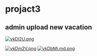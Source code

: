 # projact3

<h2>admin upload new vacation</h2>
<a href="https://imge.to/i/vkDl2U"><img src="https://b.imge.to/2019/12/04/vkDl2U.png" alt="vkDl2U.png" border="0" /></a>

<a href="https://imge.to/i/vkDm2V"><img src="https://b.imge.to/2019/12/04/vkDm2V.png" alt="vkDm2V.png" border="0" /></a>
<a href="https://imge.to/i/vkDbMi"><img src="https://b.imge.to/2019/12/04/vkDbMi.md.png" alt="vkDbMi.md.png" border="0"></a>
